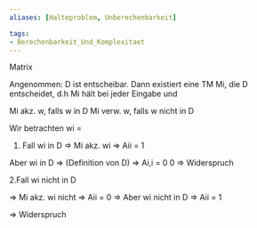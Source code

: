 ```yaml
---
aliases: [Halteproblem, Unberechenbarkeit]

tags:
- Berechenbarkeit_Und_Komplexitaet
---
```


Matrix


Angenommen: D ist entscheibar.
Dann existiert eine TM Mi, die D entscheidet, d.h Mi hält bei jeder Eingabe und

Mi akz. w, falls w in D
Mi verw. w, falls w nicht in D

Wir betrachten wi = <Mi>
1. Fall wi in D
=> Mi akz. wi => Aii = 1

Aber wi in D => (Definition von D) => Ai,i = 0
0 => Widerspruch


2.Fall wi nicht in D

=> Mi akz. wi nicht => Aii = 0
=> Aber wi nicht in D => Aii = 1


=> Widerspruch